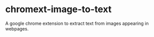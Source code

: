 # chromext-image-to-text
A google chrome extension to extract text from images appearing in webpages.
